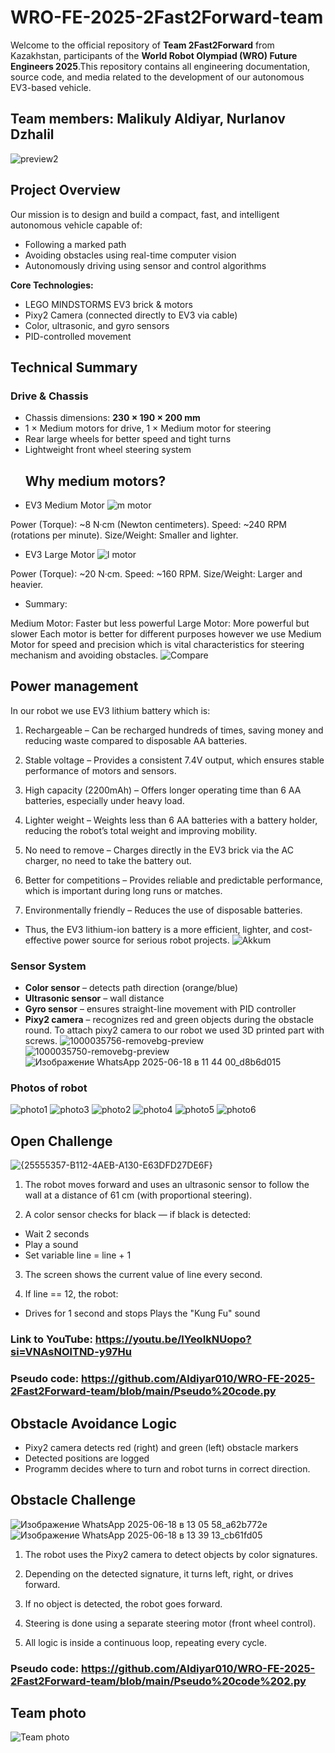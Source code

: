 # WRO-FE-2025-2Fast2Forward-team
Welcome to the official repository of **Team 2Fast2Forward** from Kazakhstan, participants of the **World Robot Olympiad (WRO) Future Engineers 2025**.This repository contains all engineering documentation, source code, and media related to the development of our autonomous EV3-based vehicle. 
## Team members: Malikuly Aldiyar, Nurlanov Dzhalil

![preview2](https://github.com/user-attachments/assets/a29509b0-afce-4198-8052-537fa538f86d)

## Project Overview

Our mission is to design and build a compact, fast, and intelligent autonomous vehicle capable of:

- Following a marked path
- Avoiding obstacles using real-time computer vision
- Autonomously driving using sensor and control algorithms

**Core Technologies:**
- LEGO MINDSTORMS EV3 brick & motors
- Pixy2 Camera (connected directly to EV3 via cable)
- Color, ultrasonic, and gyro sensors
- PID-controlled movement

## Technical Summary

### Drive & Chassis

- Chassis dimensions: **230 × 190 × 200 mm**
- 1 × Medium motors for drive, 1 × Medium motor for steering
- Rear large wheels for better speed and tight turns
- Lightweight front wheel steering system
  ## Why medium motors?
- EV3 Medium Motor
![m motor](https://github.com/user-attachments/assets/19fe0448-3ddf-4de9-929a-c16c0d89444e)

Power (Torque): ~8 N·cm (Newton centimeters). 
Speed: ~240 RPM (rotations per minute). 
Size/Weight: Smaller and lighter. 

- EV3 Large Motor
![l motor](https://github.com/user-attachments/assets/d86e9a87-0c56-4965-ab5f-10c92d2f1292)

Power (Torque): ~20 N·cm. 
Speed: ~160 RPM. 
Size/Weight: Larger and heavier.

- Summary:

Medium Motor: Faster but less powerful
Large Motor: More powerful but slower
Each motor is better for different purposes however we use Medium Motor for speed and precision which is vital characteristics for steering mechanism and avoiding obstacles.
![Compare](https://github.com/user-attachments/assets/f507339e-7dce-4c3c-ac42-29122630327d)

## Power management

In our robot we use EV3 lithium battery which is:
1. Rechargeable – Can be recharged hundreds of times, saving money and reducing waste compared to disposable AA batteries.
2. Stable voltage – Provides a consistent 7.4V output, which ensures stable performance of motors and sensors.

3. High capacity (2200mAh) – Offers longer operating time than 6 AA batteries, especially under heavy load.

4. Lighter weight – Weights less than 6 AA batteries with a battery holder, reducing the robot’s total weight and improving mobility.

5. No need to remove – Charges directly in the EV3 brick via the AC charger, no need to take the battery out.

6. Better for competitions – Provides reliable and predictable performance, which is important during long runs or matches.

7. Environmentally friendly – Reduces the use of disposable batteries.
- Thus, the EV3 lithium-ion battery is a more efficient, lighter, and cost-effective power source for serious robot projects.
![Akkum](https://github.com/user-attachments/assets/00a34278-78ce-4b32-a8b1-bfac66677113)

### Sensor System

- **Color sensor** – detects path direction (orange/blue)
- **Ultrasonic sensor** – wall distance
- **Gyro sensor** – ensures straight-line movement with PID controller
- **Pixy2 camera** – recognizes red and green objects during the obstacle round. To attach pixy2 camera to our robot we used 3D printed part with screws.
  ![1000035756-removebg-preview](https://github.com/user-attachments/assets/0c7779d3-c72b-40cf-89f1-c1e6c32e2fe0)
![1000035750-removebg-preview](https://github.com/user-attachments/assets/d70aefff-0f34-40ee-a10f-3468e6f966e4)
![Изображение WhatsApp 2025-06-18 в 11 44 00_d8b6d015](https://github.com/user-attachments/assets/eadbe5ee-fb04-43c9-b5f6-920481468911)

### Photos of robot
![photo1](https://github.com/user-attachments/assets/88275ad2-432f-4e03-a3fd-e1ecc41c92a8)
![photo3](https://github.com/user-attachments/assets/c06869b0-6ebe-4701-b5a8-91e420653d27)
![photo2](https://github.com/user-attachments/assets/53c9a823-8810-4864-bd32-61579632f31f)
![photo4](https://github.com/user-attachments/assets/8ff3bd48-07a2-4f93-8a78-e4a726ca3f4b)
![photo5](https://github.com/user-attachments/assets/488bd7d0-920f-470d-a573-8f7b915256e4)
![photo6](https://github.com/user-attachments/assets/41b5eede-4352-4352-9438-da3a8381cb4e)

## Open Challenge
![{25555357-B112-4AEB-A130-E63DFD27DE6F}](https://github.com/user-attachments/assets/1131fb5d-a43f-4af9-b7d4-89e1067f62b9)
1. The robot moves forward and uses an ultrasonic sensor to follow the wall at a distance of 61 cm (with proportional steering).

2. A color sensor checks for black — if black is detected:
- Wait 2 seconds
- Play a sound
- Set variable line = line + 1

3. The screen shows the current value of line every second.

4. If line == 12, the robot:
- Drives for 1 second and stops
Plays the "Kung Fu" sound
### Link to YouTube: https://youtu.be/lYeoIkNUopo?si=VNAsNOlTND-y97Hu
### Pseudo code: https://github.com/Aldiyar010/WRO-FE-2025-2Fast2Forward-team/blob/main/Pseudo%20code.py

## Obstacle Avoidance Logic

- Pixy2 camera detects red (right) and green (left) obstacle markers
- Detected positions are logged
- Programm decides where to turn and robot turns in correct direction.

## Obstacle Challenge
![Изображение WhatsApp 2025-06-18 в 13 05 58_a62b772e](https://github.com/user-attachments/assets/858f3f62-565c-4839-bc6f-cb334e68ef37)
![Изображение WhatsApp 2025-06-18 в 13 39 13_cb61fd05](https://github.com/user-attachments/assets/f1404756-f1df-43dc-a339-0a4bc44aae52)

1. The robot uses the Pixy2 camera to detect objects by color signatures.

2. Depending on the detected signature, it turns left, right, or drives forward.

3. If no object is detected, the robot goes forward.

4. Steering is done using a separate steering motor (front wheel control).

5. All logic is inside a continuous loop, repeating every cycle.

### Pseudo code: https://github.com/Aldiyar010/WRO-FE-2025-2Fast2Forward-team/blob/main/Pseudo%20code%202.py

## Team photo
![Team photo](https://github.com/user-attachments/assets/e525b1ea-c73b-4389-8844-296973a7db4d)
